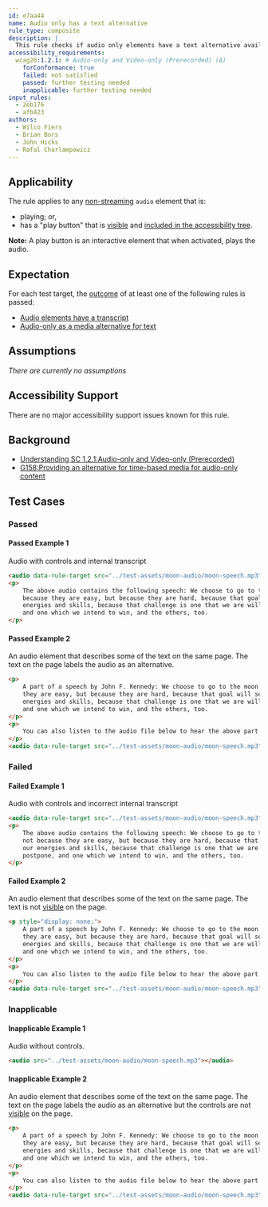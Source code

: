 ```yaml
---
id: e7aa44
name: Audio only has a text alternative
rule_type: composite
description: |
  This rule checks if audio only elements have a text alternative available.
accessibility_requirements:
  wcag20:1.2.1: # Audio-only and Video-only (Prerecorded) (A)
    forConformance: true
    failed: not satisfied
    passed: further testing needed
    inapplicable: further testing needed
input_rules:
  - 2eb176
  - afb423
authors:
  - Wilco Fiers
  - Brian Bors
  - John Hicks
  - Rafal Charlampowicz
---
```


## Applicability

The rule applies to any [non-streaming](#non-streaming-media-element) `audio` element that is:

- playing; or,
- has a "play button" that is [visible][] and [included in the accessibility tree](#included-in-the-accessibility-tree).

**Note:** A play button is an interactive element that when activated, plays the audio.

## Expectation

For each test target, the [outcome](#outcome) of at least one of the following rules is passed:

- [Audio elements have a transcript](https://act-rules.github.io/rules/2eb176)
- [Audio-only as a media alternative for text](https://act-rules.github.io/rules/afb423)

## Assumptions

_There are currently no assumptions_

## Accessibility Support

There are no major accessibility support issues known for this rule.

## Background

- [Understanding SC 1.2.1:Audio-only and Video-only (Prerecorded)](https://www.w3.org/WAI/WCAG21/Understanding/audio-only-and-video-only-prerecorded)
- [G158:Providing an alternative for time-based media for audio-only content](https://www.w3.org/WAI/WCAG21/Techniques/general/G158)

## Test Cases

### Passed

#### Passed Example 1

Audio with controls and internal transcript

```html
<audio data-rule-target src="../test-assets/moon-audio/moon-speech.mp3" controls></audio>
<p>
	The above audio contains the following speech: We choose to go to the moon in this decade and do the other things, not
	because they are easy, but because they are hard, because that goal will serve to organize and measure the best of our
	energies and skills, because that challenge is one that we are willing to accept, one we are unwilling to postpone,
	and one which we intend to win, and the others, too.
</p>
```

#### Passed Example 2

An audio element that describes some of the text on the same page. The text on the page labels the audio as an alternative.

```html
<p>
	A part of a speech by John F. Kennedy: We choose to go to the moon in this decade and do the other things, not because
	they are easy, but because they are hard, because that goal will serve to organize and measure the best of our
	energies and skills, because that challenge is one that we are willing to accept, one we are unwilling to postpone,
	and one which we intend to win, and the others, too.
</p>
<p>
	You can also listen to the audio file below to hear the above part of the speech.
</p>
<audio data-rule-target src="../test-assets/moon-audio/moon-speech.mp3" controls></audio>
```

### Failed

#### Failed Example 1

Audio with controls and incorrect internal transcript

```html
<audio data-rule-target src="../test-assets/moon-audio/moon-speech.mp3" controls></audio>
<p>
	The above audio contains the following speech: We choose to go to the cheese in this decade and do the other things,
	not because they are easy, but because they are hard, because that goal will serve to organize and measure the best of
	our energies and skills, because that challenge is one that we are willing to accept, one we are unwilling to
	postpone, and one which we intend to win, and the others, too.
</p>
```

#### Failed Example 2

An audio element that describes some of the text on the same page. The text is not [visible][] on the page.

```html
<p style="display: none;">
	A part of a speech by John F. Kennedy: We choose to go to the moon in this decade and do the other things, not because
	they are easy, but because they are hard, because that goal will serve to organize and measure the best of our
	energies and skills, because that challenge is one that we are willing to accept, one we are unwilling to postpone,
	and one which we intend to win, and the others, too.
</p>
<p>
	You can also listen to the audio file below to hear the above part of the speech.
</p>
<audio data-rule-target src="../test-assets/moon-audio/moon-speech.mp3" controls></audio>
```

### Inapplicable

#### Inapplicable Example 1

Audio without controls.

```html
<audio src="../test-assets/moon-audio/moon-speech.mp3"></audio>
```

#### Inapplicable Example 2

An audio element that describes some of the text on the same page. The text on the page labels the audio as an alternative but the controls are not [visible][] on the page.

```html
<p>
	A part of a speech by John F. Kennedy: We choose to go to the moon in this decade and do the other things, not because
	they are easy, but because they are hard, because that goal will serve to organize and measure the best of our
	energies and skills, because that challenge is one that we are willing to accept, one we are unwilling to postpone,
	and one which we intend to win, and the others, too.
</p>
<p>
	You can also listen to the audio file below to hear the above part of the speech.
</p>
<audio data-rule-target src="../test-assets/moon-audio/moon-speech.mp3" controls style="display: none;"></audio>
```

[visible]: #visible "Definition of visible"